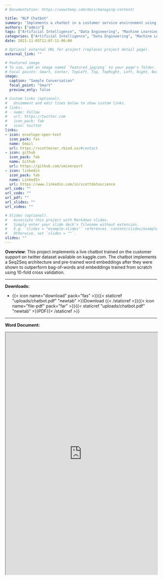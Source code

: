 ```yaml
---
# Documentation: https://wowchemy.com/docs/managing-content/

title: "NLP Chatbot"
summary: "Implements a chatbot in a customer service environment using Python, Flask, a Seq2Seq architecture, and pretrained word embeddings from GloVe (Global Vectors for Word Representation)"
authors: ["admin"]
tags: ["Artificial Intelligence", "Data Engineering", "Machine Learning", "Software Engineering", "Web Apps"]
categories: ["Artificial Intelligence", "Data Engineering", "Machine Learning", "Software Engineering", "Web Apps"]
date: 2021-11-05T11:07:11-06:00

# Optional external URL for project (replaces project detail page).
external_link: ""

# Featured image
# To use, add an image named `featured.jpg/png` to your page's folder.
# Focal points: Smart, Center, TopLeft, Top, TopRight, Left, Right, BottomLeft, Bottom, BottomRight.
image:
  caption: "Sample Conversation"
  focal_point: "Smart"
  preview_only: false

# Custom links (optional).
#   Uncomment and edit lines below to show custom links.
# links:
# - name: Follow
#   url: https://twitter.com
#   icon_pack: fab
#   icon: twitter
links:
- icon: envelope-open-text
  icon_pack: fas
  name: Email
  url: https://scottminer.rbind.io/#contact
- icon: github
  icon_pack: fab
  name: Github
  url: https://github.com/sminerport
- icon: linkedin
  icon_pack: fab
  name: LinkedIn
  url: https://www.linkedin.com/in/scottdatascience
url_code: ""
url_code: ""
url_pdf: ""
url_slides: ""
url_video: ""

# Slides (optional).
#   Associate this project with Markdown slides.
#   Simply enter your slide deck's filename without extension.
#   E.g. `slides = "example-slides"` references `content/slides/example-slides.md`.
#   Otherwise, set `slides = ""`.
slides: ""
---
```


**Overview**: This project implements a live chatbot trained on the customer support on twitter dataset available on kaggle.com. The chatbot implements a Seq2Seq architecture and pre-trained word embeddings after they were shown to outperform bag-of-words and embeddings trained from scratch using 10-fold cross validation.

<hr/>

**Downloads:**

<ul>
	<li>{{< icon name="download" pack="fas" >}}{{< staticref "uploads/chatbot.pdf" "newtab" >}}Download {{< /staticref >}}{{< icon name="file-pdf" pack="far" >}}{{< staticref "uploads/chatbot.pdf" "newtab" >}}PDF{{< /staticref >}}</li>
</ul>
<hr/>

**Word Document:**
<iframe src="https://onedrive.live.com/embed?cid=5B8EDCFD5CE8D99E&resid=5B8EDCFD5CE8D99E%21597472&authkey=AEvzpGqcPVtlTwA&em=2" width="100%" height="800" frameborder="1" scrolling="yes"></iframe>
